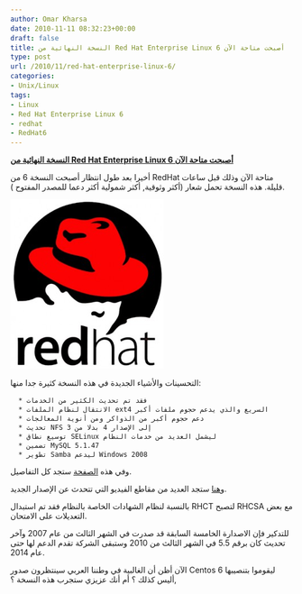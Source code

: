 ```yaml
---
author: Omar Kharsa
date: 2010-11-11 08:32:23+00:00
draft: false
title: النسخة النهائية من Red Hat Enterprise Linux 6 أصبحت متاحة الآن
type: post
url: /2010/11/red-hat-enterprise-linux-6/
categories:
- Unix/Linux
tags:
- Linux
- Red Hat Enterprise Linux 6
- redhat
- RedHat6
---
```


**[النسخة النهائية من Red Hat Enterprise Linux 6 أصبحت متاحة الآن](https://www.it-scoop.com/2010/11/red-hat-enterprise-linux-6/)**




أخيرا بعد طول انتظار أصبحت النسخة 6 من RedHat متاحة الآن وذلك قبل ساعات قليلة. هذه النسخة تحمل شعار (أكثر وثوقية, أكثر شمولية أكثر دعما للمصدر المفتوح ).


[![](red_hat_logo_big-272x300.jpg)
](https://www.it-scoop.com/2010/11/red-hat-enterprise-linux-6/)

التحسينات والأشياء الجديدة في هذه النسخة كثيرة جدا منها:



	  * فقد تم تحديث الكثير من الخدمات
	  * الانتقال لنظام الملفات ext4 السريع والذي يدعم حجوم ملفات أكبر
	  * دعم حجوم أكبر من الذواكر ومن أنوية المعالجات
	  * تحديث NFS إلى الإصدار 4 بدلا من 3
	  * توسيع نطاق SELinux ليشمل العديد من خدمات النظام
	  * تضمين MySQL 5.1.47
	  * تطوير Samba ليدعم Windows 2008

وفي هذه [الصفحة](http://www.redhat.com/rhel/server/details/) ستجد كل التفاصيل.

و[هنا](http://press.redhat.com/) ستجد العديد من مقاطع الفيديو التي تتحدث عن الإصدار الجديد.

بالنسبة لنظام الشهادات الخاصة بالنظام فقد تم استبدال RHCT لتصبح RHCSA مع بعض التعديلات على الامتحان.

للتدكير فإن الاصدارة الخامسة السابقة قد صدرت في الشهر الثالث من عام 2007 وآخر  تحديث كان برقم 5.5 في الشهر الثالث من 2010 وستبقى الشركة تقدم الدعم  لها حتى عام 2014.

الآن أظن أن الغالبية في وطننا العربي سينتظرون صدور Centos 6 ليقوموا بتنصيبها ,أليس كذلك ؟ أم أنك عزيزي ستجرب هذه النسخة ؟
